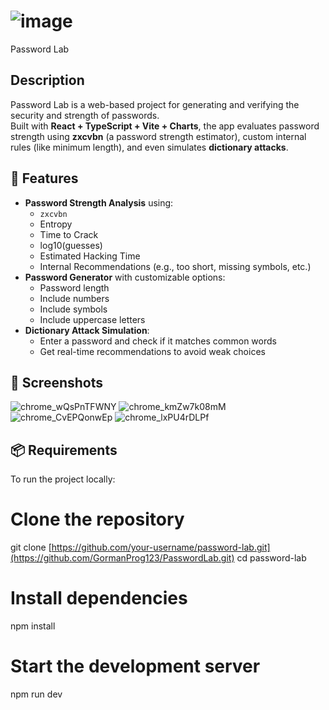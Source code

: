 # ![image](https://github.com/user-attachments/assets/c620fda9-2a43-40b6-843b-0b6cd43f64e6)
 Password Lab

## Description

Password Lab is a web-based project for generating and verifying the security and strength of passwords.  
Built with **React + TypeScript + Vite + Charts**, the app evaluates password strength using **zxcvbn** (a password strength estimator), custom internal rules (like minimum length), and even simulates **dictionary attacks**.

## 🔧 Features

- **Password Strength Analysis** using:
  - `zxcvbn`
  - Entropy
  - Time to Crack
  - log10(guesses)
  - Estimated Hacking Time
  - Internal Recommendations (e.g., too short, missing symbols, etc.)
- **Password Generator** with customizable options:
  - Password length
  - Include numbers
  - Include symbols
  - Include uppercase letters
- **Dictionary Attack Simulation**:
  - Enter a password and check if it matches common words
  - Get real-time recommendations to avoid weak choices

## 📸 Screenshots
![chrome_wQsPnTFWNY](https://github.com/user-attachments/assets/b9333df1-e579-42aa-a3d5-1aa6a2701c7a)
![chrome_kmZw7k08mM](https://github.com/user-attachments/assets/3fc270fd-04bd-4ec1-b677-15b3da33375b)
![chrome_CvEPQonwEp](https://github.com/user-attachments/assets/532c5982-24da-4b97-bdf6-69a631ce9e9c)
![chrome_lxPU4rDLPf](https://github.com/user-attachments/assets/8842a91f-b6ef-4d98-ab67-79026652b332)


## 📦 Requirements

To run the project locally:

# Clone the repository
git clone [https://github.com/your-username/password-lab.git](https://github.com/GormanProg123/PasswordLab.git)
cd password-lab

# Install dependencies
npm install

# Start the development server
npm run dev

